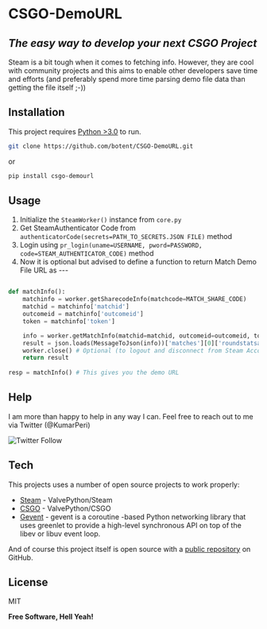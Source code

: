 # CSGO-DemoURL
## _The easy way to develop your next CSGO Project_

Steam is a bit tough when it comes to fetching info. However, they are cool with community projects and this aims to enable other developers save time and efforts (and preferably spend more time parsing demo file data than getting the file itself ;-))

## Installation

This project requires [Python >3.0](https://python.org/) to run.

```sh
git clone https://github.com/botent/CSGO-DemoURL.git
```
or
```sh
pip install csgo-demourl
```

## Usage

1. Initialize the ```SteamWorker()```  instance from ```core.py```
2. Get SteamAuthenticator Code from ```authenticatorCode(secrets=PATH_TO_SECRETS.JSON FILE)``` method
3. Login using ```pr_login(uname=USERNAME, pword=PASSWORD, code=STEAM_AUTHENTICATOR_CODE)``` method
4. Now it is optional but advised to define a function to return Match Demo File URL as ---

```python

def matchInfo():
    matchinfo = worker.getSharecodeInfo(matchcode=MATCH_SHARE_CODE)
    matchid = matchinfo['matchid']
    outcomeid = matchinfo['outcomeid']
    token = matchinfo['token']

    info = worker.getMatchInfo(matchid=matchid, outcomeid=outcomeid, token=token)
    result = json.loads(MessageToJson(info))['matches'][0]['roundstatsall'][23]['map']
    worker.close() # Optional (to logout and disconnect from Steam Account)
    return result
    
resp = matchInfo() # This gives you the demo URL

```


## Help

I am more than happy to help in any way I can. Feel free to reach out to me via Twitter (@KumarPeri)

![Twitter Follow](https://img.shields.io/twitter/follow/KumarPeri?color=blue&logo=twitter&style=for-the-badge)

## Tech

This projects uses a number of open source projects to work properly:

- [Steam](https://github.com/ValvePython/steam) - ValvePython/Steam
- [CSGO](https://github.com/ValvePython/csgo) - ValvePython/CSGO
- [Gevent](https://github.com/gevent/gevent) - gevent is a coroutine -based Python networking library that uses greenlet to provide a high-level synchronous API on top of the libev or libuv event loop.


And of course this project itself is open source with a [public repository](https://github.com/botent/CSGO-DemoURL) on GitHub.


## License

MIT

**Free Software, Hell Yeah!**


